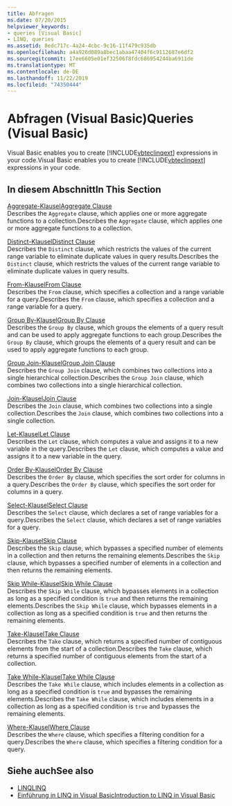 ```yaml
---
title: Abfragen
ms.date: 07/20/2015
helpviewer_keywords:
- queries [Visual Basic]
- LINQ, queries
ms.assetid: 8edc717c-4a24-4cbc-9c16-11f479c935db
ms.openlocfilehash: a4a926d089a8bec1abaa47404f6c9112687e6df2
ms.sourcegitcommit: 17ee6605e01ef32506f8fdc686954244ba6911de
ms.translationtype: MT
ms.contentlocale: de-DE
ms.lasthandoff: 11/22/2019
ms.locfileid: "74350444"
---
```

# <a name="queries-visual-basic"></a><span data-ttu-id="371d7-102">Abfragen (Visual Basic)</span><span class="sxs-lookup"><span data-stu-id="371d7-102">Queries (Visual Basic)</span></span>
<span data-ttu-id="371d7-103">Visual Basic enables you to create [!INCLUDE[vbteclinqext](~/includes/vbteclinqext-md.md)] expressions in your code.</span><span class="sxs-lookup"><span data-stu-id="371d7-103">Visual Basic enables you to create [!INCLUDE[vbteclinqext](~/includes/vbteclinqext-md.md)] expressions in your code.</span></span>  
  
## <a name="in-this-section"></a><span data-ttu-id="371d7-104">In diesem Abschnitt</span><span class="sxs-lookup"><span data-stu-id="371d7-104">In This Section</span></span>  
 [<span data-ttu-id="371d7-105">Aggregate-Klausel</span><span class="sxs-lookup"><span data-stu-id="371d7-105">Aggregate Clause</span></span>](../../../visual-basic/language-reference/queries/aggregate-clause.md)  
 <span data-ttu-id="371d7-106">Describes the `Aggregate` clause, which applies one or more aggregate functions to a collection.</span><span class="sxs-lookup"><span data-stu-id="371d7-106">Describes the `Aggregate` clause, which applies one or more aggregate functions to a collection.</span></span>  
  
 [<span data-ttu-id="371d7-107">Distinct-Klausel</span><span class="sxs-lookup"><span data-stu-id="371d7-107">Distinct Clause</span></span>](../../../visual-basic/language-reference/queries/distinct-clause.md)  
 <span data-ttu-id="371d7-108">Describes the `Distinct` clause, which restricts the values of the current range variable to eliminate duplicate values in query results.</span><span class="sxs-lookup"><span data-stu-id="371d7-108">Describes the `Distinct` clause, which restricts the values of the current range variable to eliminate duplicate values in query results.</span></span>  
  
 [<span data-ttu-id="371d7-109">From-Klausel</span><span class="sxs-lookup"><span data-stu-id="371d7-109">From Clause</span></span>](../../../visual-basic/language-reference/queries/from-clause.md)  
 <span data-ttu-id="371d7-110">Describes the `From` clause, which specifies a collection and a range variable for a query.</span><span class="sxs-lookup"><span data-stu-id="371d7-110">Describes the `From` clause, which specifies a collection and a range variable for a query.</span></span>  
  
 [<span data-ttu-id="371d7-111">Group By-Klausel</span><span class="sxs-lookup"><span data-stu-id="371d7-111">Group By Clause</span></span>](../../../visual-basic/language-reference/queries/group-by-clause.md)  
 <span data-ttu-id="371d7-112">Describes the `Group By` clause, which groups the elements of a query result and can be used to apply aggregate functions to each group.</span><span class="sxs-lookup"><span data-stu-id="371d7-112">Describes the `Group By` clause, which groups the elements of a query result and can be used to apply aggregate functions to each group.</span></span>  
  
 [<span data-ttu-id="371d7-113">Group Join-Klausel</span><span class="sxs-lookup"><span data-stu-id="371d7-113">Group Join Clause</span></span>](../../../visual-basic/language-reference/queries/group-join-clause.md)  
 <span data-ttu-id="371d7-114">Describes the `Group Join` clause, which combines two collections into a single hierarchical collection.</span><span class="sxs-lookup"><span data-stu-id="371d7-114">Describes the `Group Join` clause, which combines two collections into a single hierarchical collection.</span></span>  
  
 [<span data-ttu-id="371d7-115">Join-Klausel</span><span class="sxs-lookup"><span data-stu-id="371d7-115">Join Clause</span></span>](../../../visual-basic/language-reference/queries/join-clause.md)  
 <span data-ttu-id="371d7-116">Describes the `Join` clause, which combines two collections into a single collection.</span><span class="sxs-lookup"><span data-stu-id="371d7-116">Describes the `Join` clause, which combines two collections into a single collection.</span></span>  
  
 [<span data-ttu-id="371d7-117">Let-Klausel</span><span class="sxs-lookup"><span data-stu-id="371d7-117">Let Clause</span></span>](../../../visual-basic/language-reference/queries/let-clause.md)  
 <span data-ttu-id="371d7-118">Describes the `Let` clause, which computes a value and assigns it to a new variable in the query.</span><span class="sxs-lookup"><span data-stu-id="371d7-118">Describes the `Let` clause, which computes a value and assigns it to a new variable in the query.</span></span>  
  
 [<span data-ttu-id="371d7-119">Order By-Klausel</span><span class="sxs-lookup"><span data-stu-id="371d7-119">Order By Clause</span></span>](../../../visual-basic/language-reference/queries/order-by-clause.md)  
 <span data-ttu-id="371d7-120">Describes the `Order By` clause, which specifies the sort order for columns in a query.</span><span class="sxs-lookup"><span data-stu-id="371d7-120">Describes the `Order By` clause, which specifies the sort order for columns in a query.</span></span>  
  
 [<span data-ttu-id="371d7-121">Select-Klausel</span><span class="sxs-lookup"><span data-stu-id="371d7-121">Select Clause</span></span>](../../../visual-basic/language-reference/queries/select-clause.md)  
 <span data-ttu-id="371d7-122">Describes the `Select` clause, which declares a set of range variables for a query.</span><span class="sxs-lookup"><span data-stu-id="371d7-122">Describes the `Select` clause, which declares a set of range variables for a query.</span></span>  
  
 [<span data-ttu-id="371d7-123">Skip-Klausel</span><span class="sxs-lookup"><span data-stu-id="371d7-123">Skip Clause</span></span>](../../../visual-basic/language-reference/queries/skip-clause.md)  
 <span data-ttu-id="371d7-124">Describes the `Skip` clause, which bypasses a specified number of elements in a collection and then returns the remaining elements.</span><span class="sxs-lookup"><span data-stu-id="371d7-124">Describes the `Skip` clause, which bypasses a specified number of elements in a collection and then returns the remaining elements.</span></span>  
  
 [<span data-ttu-id="371d7-125">Skip While-Klausel</span><span class="sxs-lookup"><span data-stu-id="371d7-125">Skip While Clause</span></span>](../../../visual-basic/language-reference/queries/skip-while-clause.md)  
 <span data-ttu-id="371d7-126">Describes the `Skip While` clause, which bypasses elements in a collection as long as a specified condition is `true` and then returns the remaining elements.</span><span class="sxs-lookup"><span data-stu-id="371d7-126">Describes the `Skip While` clause, which bypasses elements in a collection as long as a specified condition is `true` and then returns the remaining elements.</span></span>  
  
 [<span data-ttu-id="371d7-127">Take-Klausel</span><span class="sxs-lookup"><span data-stu-id="371d7-127">Take Clause</span></span>](../../../visual-basic/language-reference/queries/take-clause.md)  
 <span data-ttu-id="371d7-128">Describes the `Take` clause, which returns a specified number of contiguous elements from the start of a collection.</span><span class="sxs-lookup"><span data-stu-id="371d7-128">Describes the `Take` clause, which returns a specified number of contiguous elements from the start of a collection.</span></span>  
  
 [<span data-ttu-id="371d7-129">Take While-Klausel</span><span class="sxs-lookup"><span data-stu-id="371d7-129">Take While Clause</span></span>](../../../visual-basic/language-reference/queries/take-while-clause.md)  
 <span data-ttu-id="371d7-130">Describes the `Take While` clause, which includes elements in a collection as long as a specified condition is `true` and bypasses the remaining elements.</span><span class="sxs-lookup"><span data-stu-id="371d7-130">Describes the `Take While` clause, which includes elements in a collection as long as a specified condition is `true` and bypasses the remaining elements.</span></span>  
  
 [<span data-ttu-id="371d7-131">Where-Klausel</span><span class="sxs-lookup"><span data-stu-id="371d7-131">Where Clause</span></span>](../../../visual-basic/language-reference/queries/where-clause.md)  
 <span data-ttu-id="371d7-132">Describes the `Where` clause, which specifies a filtering condition for a query.</span><span class="sxs-lookup"><span data-stu-id="371d7-132">Describes the `Where` clause, which specifies a filtering condition for a query.</span></span>  
  
## <a name="see-also"></a><span data-ttu-id="371d7-133">Siehe auch</span><span class="sxs-lookup"><span data-stu-id="371d7-133">See also</span></span>

- [<span data-ttu-id="371d7-134">LINQ</span><span class="sxs-lookup"><span data-stu-id="371d7-134">LINQ</span></span>](../../../visual-basic/programming-guide/language-features/linq/index.md)
- [<span data-ttu-id="371d7-135">Einführung in LINQ in Visual Basic</span><span class="sxs-lookup"><span data-stu-id="371d7-135">Introduction to LINQ in Visual Basic</span></span>](../../../visual-basic/programming-guide/language-features/linq/introduction-to-linq.md)
